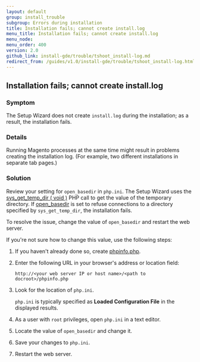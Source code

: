 ```yaml
---
layout: default 
group: install_trouble
subgroup: Errors during installation
title: Installation fails; cannot create install.log
menu_title: Installation fails; cannot create install.log
menu_node: 
menu_order: 400
version: 2.0
github_link: install-gde/trouble/tshoot_install-log.md
redirect_from: /guides/v1.0/install-gde/trouble/tshoot_install-log.html
---
```


<h2 id="install-trouble-install-log">Installation fails; cannot create install.log</h2>

### Symptom

The Setup Wizard does not create `install.log` during the installation; as a result, the installation fails.

### Details

Running Magento processes at the same time might result in problems creating the installation log. (For example, two different installations in separate tab pages.)

### Solution

Review your setting for `open_basedir` in `php.ini`. The Setup Wizard uses the <a href="http://php.net/manual/en/function.sys-get-temp-dir.php" target="_blank">sys_get_temp_dir ( void )</a> PHP call to get the value of the temporary directory. If <a href="http://php.net/manual/en/ini.core.php#ini.open-basedir" target="_blank">open_basedir</a> is set to refuse connections to a directory specified by `sys_get_temp_dir`, the installation fails.

To resolve the issue, change the value of `open_basedir` and restart the web server.

If you're not sure how to change this value, use the following steps:

1.	If you haven't already done so, create <a href="{{page.baseurl}}install-gde/prereq/optional.html#install-optional-phpinfo">phpinfo.php</a>.
2.	Enter the following URL in your browser's address or location field:

	<code>http://&lt;your web server IP or host name>/&lt;path to docroot>/phpinfo.php</code>

3.	Look for the location of `php.ini`.

	`php.ini` is typically specified as **Loaded Configuration File** in the displayed results.

4.	As a user with <code>root</code> privileges, open `php.ini` in a text editor.
5.	Locate the value of `open_basedir` and change it.
6.	Save your changes to `php.ini`.
7.	Restart the web server.

